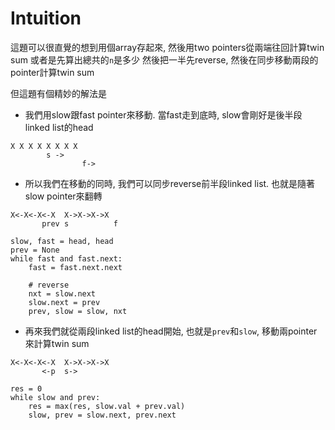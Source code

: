 # Intuition

這題可以很直覺的想到用個array存起來, 然後用two pointers從兩端往回計算twin sum
或者是先算出總共的`n`是多少
然後把一半先reverse, 然後在同步移動兩段的pointer計算twin sum

但這題有個精妙的解法是

- 我們用slow跟fast pointer來移動. 當fast走到底時, slow會剛好是後半段linked list的head

```
X X X X X X X X
        s ->
                f->
```

- 所以我們在移動的同時, 我們可以同步reverse前半段linked list. 也就是隨著slow pointer來翻轉

```
X<-X<-X<-X  X->X->X->X
       prev s          f

slow, fast = head, head
prev = None
while fast and fast.next:
    fast = fast.next.next
    
    # reverse
    nxt = slow.next
    slow.next = prev
    prev, slow = slow, nxt
```

- 再來我們就從兩段linked list的head開始, 也就是`prev`和`slow`, 移動兩pointer來計算twin sum

```
X<-X<-X<-X  X->X->X->X
       <-p  s->

res = 0
while slow and prev:
    res = max(res, slow.val + prev.val)
    slow, prev = slow.next, prev.next
```